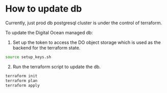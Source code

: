 # How to update db

Currently, just prod db postgresql cluster is under the control of terraform.

To update the Digital Ocean managed db:

1. Set up the token to access the DO object storage which is used as the backend for the terraform state. 

```bash
source setup_keys.sh
```

2. Run the terraform script to update the db.

```bash
terraform init
terraform plan
terraform apply
```


